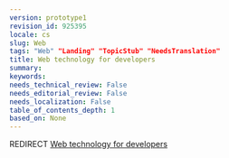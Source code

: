```yaml
---
version: prototype1
revision_id: 925395
locale: cs
slug: Web
tags: "Web" "Landing" "TopicStub" "NeedsTranslation"
title: Web technology for developers
summary: 
keywords: 
needs_technical_review: False
needs_editorial_review: False
needs_localization: False
table_of_contents_depth: 1
based_on: None
---
```

<p>REDIRECT <a class="redirect" href="/en-US/docs/Web">Web technology for developers</a></p>

